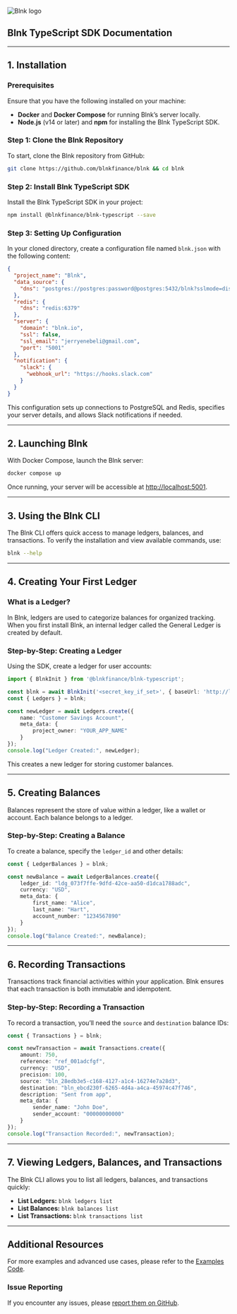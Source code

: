 ![Blnk logo](https://res.cloudinary.com/dmxizylxw/image/upload/v1724847576/blnk_github_logo_eyy2lf.png)

## Blnk TypeScript SDK Documentation


---

## 1. Installation

### Prerequisites
Ensure that you have the following installed on your machine:
- **Docker** and **Docker Compose** for running Blnk’s server locally.
- **Node.js** (v14 or later) and **npm** for installing the Blnk TypeScript SDK.

### Step 1: Clone the Blnk Repository

To start, clone the Blnk repository from GitHub:

```bash
git clone https://github.com/blnkfinance/blnk && cd blnk
```

### Step 2: Install Blnk TypeScript SDK

Install the Blnk TypeScript SDK in your project:

```bash
npm install @blnkfinance/blnk-typescript --save
```

### Step 3: Setting Up Configuration

In your cloned directory, create a configuration file named `blnk.json` with the following content:

```json
{
  "project_name": "Blnk",
  "data_source": {
    "dns": "postgres://postgres:password@postgres:5432/blnk?sslmode=disable"
  },
  "redis": {
    "dns": "redis:6379"
  },
  "server": {
    "domain": "blnk.io",
    "ssl": false,
    "ssl_email": "jerryenebeli@gmail.com",
    "port": "5001"
  },
  "notification": {
    "slack": {
      "webhook_url": "https://hooks.slack.com"
    }
  }
}
```

This configuration sets up connections to PostgreSQL and Redis, specifies your server details, and allows Slack notifications if needed.

---

## 2. Launching Blnk

With Docker Compose, launch the Blnk server:

```bash
docker compose up
```

Once running, your server will be accessible at [http://localhost:5001](http://localhost:5001).

---

## 3. Using the Blnk CLI

The Blnk CLI offers quick access to manage ledgers, balances, and transactions. To verify the installation and view available commands, use:

```bash
blnk --help
```

---

## 4. Creating Your First Ledger

### What is a Ledger?
In Blnk, ledgers are used to categorize balances for organized tracking. When you first install Blnk, an internal ledger called the General Ledger is created by default.

### Step-by-Step: Creating a Ledger

Using the SDK, create a ledger for user accounts:

```typescript
import { BlnkInit } from '@blnkfinance/blnk-typescript';

const blnk = await BlnkInit('<secret_key_if_set>', { baseUrl: 'http://localhost:5001' });
const { Ledgers } = blnk;

const newLedger = await Ledgers.create({
    name: "Customer Savings Account",
    meta_data: {
        project_owner: "YOUR_APP_NAME"
    }
});
console.log("Ledger Created:", newLedger);
```

This creates a new ledger for storing customer balances.

---

## 5. Creating Balances

Balances represent the store of value within a ledger, like a wallet or account. Each balance belongs to a ledger.

### Step-by-Step: Creating a Balance

To create a balance, specify the `ledger_id` and other details:

```typescript
const { LedgerBalances } = blnk;

const newBalance = await LedgerBalances.create({
    ledger_id: "ldg_073f7ffe-9dfd-42ce-aa50-d1dca1788adc",
    currency: "USD",
    meta_data: {
        first_name: "Alice",
        last_name: "Hart",
        account_number: "1234567890"
    }
});
console.log("Balance Created:", newBalance);
```

---

## 6. Recording Transactions

Transactions track financial activities within your application. Blnk ensures that each transaction is both immutable and idempotent.

### Step-by-Step: Recording a Transaction

To record a transaction, you’ll need the `source` and `destination` balance IDs:

```typescript
const { Transactions } = blnk;

const newTransaction = await Transactions.create({
    amount: 750,
    reference: "ref_001adcfgf",
    currency: "USD",
    precision: 100,
    source: "bln_28edb3e5-c168-4127-a1c4-16274e7a28d3",
    destination: "bln_ebcd230f-6265-4d4a-a4ca-45974c47f746",
    description: "Sent from app",
    meta_data: {
        sender_name: "John Doe",
        sender_account: "00000000000"
    }
});
console.log("Transaction Recorded:", newTransaction);
```

---

## 7. Viewing Ledgers, Balances, and Transactions

The Blnk CLI allows you to list all ledgers, balances, and transactions quickly:

- **List Ledgers:** `blnk ledgers list`
- **List Balances:** `blnk balances list`
- **List Transactions:** `blnk transactions list`

---

## Additional Resources

For more examples and advanced use cases, please refer to the [Examples Code](https://github.com/blnkfinance/blnk-ts/tree/main/examples).

### Issue Reporting
If you encounter any issues, please [report them on GitHub](https://github.com/blnkfinance/blnk/issues).
